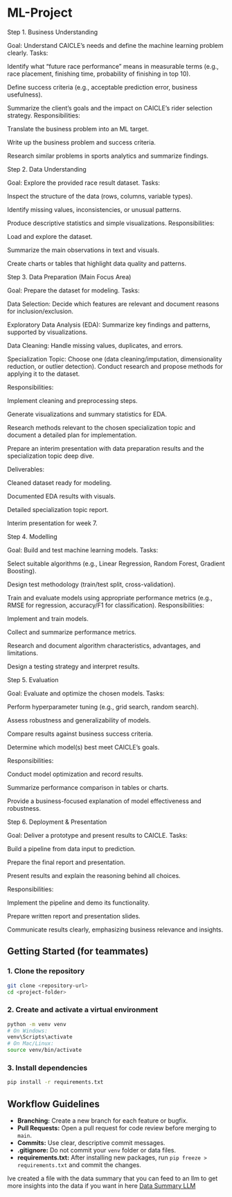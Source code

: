 # ML-Project

Step 1. Business Understanding

Goal: Understand CAICLE’s needs and define the machine learning problem clearly.
Tasks:

Identify what “future race performance” means in measurable terms (e.g., race placement, finishing time, probability of finishing in top 10).

Define success criteria (e.g., acceptable prediction error, business usefulness).

Summarize the client’s goals and the impact on CAICLE’s rider selection strategy.
Responsibilities:

Translate the business problem into an ML target.

Write up the business problem and success criteria.

Research similar problems in sports analytics and summarize findings.

Step 2. Data Understanding

Goal: Explore the provided race result dataset.
Tasks:

Inspect the structure of the data (rows, columns, variable types).

Identify missing values, inconsistencies, or unusual patterns.

Produce descriptive statistics and simple visualizations.
Responsibilities:

Load and explore the dataset.

Summarize the main observations in text and visuals.

Create charts or tables that highlight data quality and patterns.

Step 3. Data Preparation (Main Focus Area)

Goal: Prepare the dataset for modeling.
Tasks:

Data Selection: Decide which features are relevant and document reasons for inclusion/exclusion.

Exploratory Data Analysis (EDA): Summarize key findings and patterns, supported by visualizations.

Data Cleaning: Handle missing values, duplicates, and errors.

Specialization Topic: Choose one (data cleaning/imputation, dimensionality reduction, or outlier detection). Conduct research and propose methods for applying it to the dataset.

Responsibilities:

Implement cleaning and preprocessing steps.

Generate visualizations and summary statistics for EDA.

Research methods relevant to the chosen specialization topic and document a detailed plan for implementation.

Prepare an interim presentation with data preparation results and the specialization topic deep dive.

Deliverables:

Cleaned dataset ready for modeling.

Documented EDA results with visuals.

Detailed specialization topic report.

Interim presentation for week 7.

Step 4. Modelling

Goal: Build and test machine learning models.
Tasks:

Select suitable algorithms (e.g., Linear Regression, Random Forest, Gradient Boosting).

Design test methodology (train/test split, cross-validation).

Train and evaluate models using appropriate performance metrics (e.g., RMSE for regression, accuracy/F1 for classification).
Responsibilities:

Implement and train models.

Collect and summarize performance metrics.

Research and document algorithm characteristics, advantages, and limitations.

Design a testing strategy and interpret results.

Step 5. Evaluation

Goal: Evaluate and optimize the chosen models.
Tasks:

Perform hyperparameter tuning (e.g., grid search, random search).

Assess robustness and generalizability of models.

Compare results against business success criteria.

Determine which model(s) best meet CAICLE’s goals.

Responsibilities:

Conduct model optimization and record results.

Summarize performance comparison in tables or charts.

Provide a business-focused explanation of model effectiveness and robustness.

Step 6. Deployment & Presentation

Goal: Deliver a prototype and present results to CAICLE.
Tasks:

Build a pipeline from data input to prediction.

Prepare the final report and presentation.

Present results and explain the reasoning behind all choices.

Responsibilities:

Implement the pipeline and demo its functionality.

Prepare written report and presentation slides.

Communicate results clearly, emphasizing business relevance and insights.

## Getting Started (for teammates)

### 1. Clone the repository
```sh
git clone <repository-url>
cd <project-folder>
```

### 2. Create and activate a virtual environment
```sh
python -m venv venv
# On Windows:
venv\Scripts\activate
# On Mac/Linux:
source venv/bin/activate
```

### 3. Install dependencies
```sh
pip install -r requirements.txt
```

## Workflow Guidelines

- **Branching:** Create a new branch for each feature or bugfix.
- **Pull Requests:** Open a pull request for code review before merging to `main`.
- **Commits:** Use clear, descriptive commit messages.
- **.gitignore:** Do not commit your `venv` folder or data files.
- **requirements.txt:** After installing new packages, run `pip freeze > requirements.txt` and commit the changes.

Ive created a file with the data summary that you can feed to an llm to get more insights into the data if you want in here [Data Summary LLM](data_summary.md)

